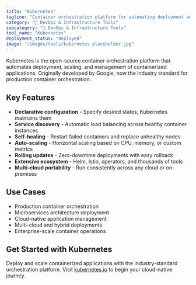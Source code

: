 ```yaml
---
title: "Kubernetes"
tagline: "Container orchestration platform for automating deployment and scaling"
category: "🔧 DevOps & Infrastructure Tools"
subcategory: "🔧 DevOps & Infrastructure Tools"
tool_name: "Kubernetes"
deployment_status: "deployed"
image: "/images/tools/kubernetes-placeholder.jpg"
---
```

Kubernetes is the open-source container orchestration platform that automates deployment, scaling, and management of containerized applications. Originally developed by Google, now the industry standard for production container orchestration.

## Key Features

- **Declarative configuration** - Specify desired states, Kubernetes maintains them
- **Service discovery** - Automatic load balancing across healthy container instances
- **Self-healing** - Restart failed containers and replace unhealthy nodes
- **Auto-scaling** - Horizontal scaling based on CPU, memory, or custom metrics
- **Rolling updates** - Zero-downtime deployments with easy rollback
- **Extensive ecosystem** - Helm, Istio, operators, and thousands of tools
- **Multi-cloud portability** - Run consistently across any cloud or on-premises

## Use Cases

- Production container orchestration
- Microservices architecture deployment
- Cloud-native application management
- Multi-cloud and hybrid deployments
- Enterprise-scale container operations

## Get Started with Kubernetes

Deploy and scale containerized applications with the industry-standard orchestration platform. Visit [kubernetes.io](https://kubernetes.io) to begin your cloud-native journey.
